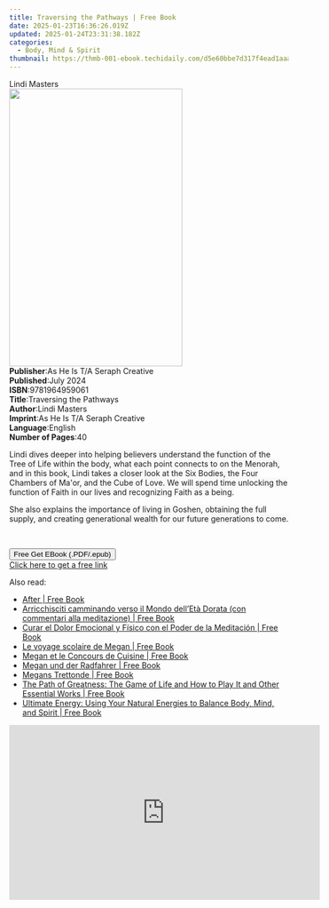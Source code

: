 ```yaml
---
title: Traversing the Pathways | Free Book
date: 2025-01-23T16:36:26.019Z
updated: 2025-01-24T23:31:38.182Z
categories:
  - Body, Mind & Spirit
thumbnail: https://thmb-001-ebook.techidaily.com/d5e60bbe7d317f4ead1aaa646438f514aec56726c7dee2d4c441d93bf7825c6c.jpg
---
```

<main id="book-container">
  <div class="flex flex-col">
    <div class="book-brief flex-1 py-6 px-4 sm:p-6 md:py-10 md:px-8">
      <!-- brief-->
      <div class="book-brief-main">Lindi Masters</div>
    </div>
    <div
      class="book-meta-info flex-1 grid gap-4 col-start-1 col-end-3 row-start-1 sm:mb-6 sm:grid-cols-4 lg:gap-6 lg:col-start-2 lg:row-end-6 lg:row-span-6 lg:mb-0"
    >
      <div
        class="book-meta-info-left place-content-center mt-4 p-4 text-sm leading-6 col-start-2 col-span-2 dark:text-slate-400"
      >
        <img
          class="w-full h-500 object-cover rounded-lg sm:h-255 sm:col-span-2 lg:col-span-full"
          src="https://img-001-ebook.techidaily.com/a5da151a6ef386438364a3f4fd7a41df95a1006c75d9b978a0d60d9972a4e167.jpg"
          alt=""
          width="312"
          height="500"
        />
      </div>
      <div
        class="book-meta-info-right mt-2 col-start-1 row-start-2 col-span-3 self-center"
      >
        <!-- meta data  -->
        <div class="flex flex-col px-4 md:px-8">
          <div class="flex-1">
            <strong>Publisher</strong>:<span class="px-2"
              >As He Is T/A Seraph Creative</span
            >
          </div>
          <div class="flex-1">
            <strong>Published</strong>:<span class="px-2">July 2024</span>
          </div>
          <div class="flex-1">
            <strong>ISBN</strong>:<span class="px-2">9781964959061</span>
          </div>
          <div class="flex-1">
            <strong>Title</strong>:<span class="px-2"
              >Traversing the Pathways</span
            >
          </div>
          <div class="flex-1">
            <strong>Author</strong>:<span class="px-2">Lindi Masters</span>
          </div>
          <div class="flex-1">
            <strong>Imprint</strong>:<span class="px-2"
              >As He Is T/A Seraph Creative</span
            >
          </div>
          <div class="flex-1">
            <strong>Language</strong>:<span class="px-2">English</span>
          </div>
          <div class="flex-1">
            <strong>Number of Pages</strong>:<span class="px-2">40</span>
          </div>
        </div>
      </div>
    </div>
    <div class="book-description flex-1 py-6 px-4 sm:p-6 md:py-10 md:px-8">
      <div class="book-description-main">
        <div accordion-content="" id="description">
          <p>
            <span
              style="
                background-color: rgb(249, 248, 248);
                color: rgb(30, 31, 33);
              "
              >Lindi dives deeper into helping believers understand the function
              of the Tree of Life within the body, what each point connects to
              on the Menorah, and in this book, Lindi takes a closer look at the
              Six Bodies, the Four Chambers of Ma'or, and the Cube of Love. We
              will spend time unlocking the function of Faith in our lives and
              recognizing Faith as a being.</span
            >
          </p>
          <p>
            <span
              style="
                background-color: rgb(249, 248, 248);
                color: rgb(30, 31, 33);
              "
              >She also explains the importance of living in Goshen, obtaining
              the full supply, and creating generational wealth for our future
              generations to come.</span
            >
          </p>
          <p><br /></p>
        </div>
      </div>
    </div>
    <div class="book-excerpts flex-1 py-6 px-4 sm:p-6 md:py-10 md:px-8"></div>
    <div
      class="book-about-author flex-1 py-6 px-4 sm:p-6 md:py-10 md:px-8"
    ></div>
    <div class="book-free-get flex-1 py-6 px-4 sm:p-6 md:py-10 md:px-8">
      <button
        id="btn-free-get"
        class="bg-blue-500 hover:bg-blue-700 text-white font-bold py-2 px-4 rounded"
      >
        Free Get EBook (.PDF/.epub)
      </button>
      <div id="countdown-display" class="px-2 text-lg mt-2"></div>
      <a
        id="free-link"
        class="hidden bg-blue-500 hover:bg-blue-700 text-white font-bold py-2 px-4 rounded"
        href="https://www.ebooks.com/en-us/book/211415170/traversing-the-pathways/lindi-masters/"
        target="_blank"
        >Click here to get a free link</a
      >
    </div>
    <script>
      let countdownTime = 0;
      let countdownInterval = null;
      document
        .getElementById('btn-free-get')
        .addEventListener('click', startCountdown);
      function startCountdown() {
        countdownTime = new Date().getTime() + 60000 * 3;
        countdownInterval = setInterval(updateCountdown, 1000);
        document.getElementById('btn-free-get').disabled = true;
        document
          .getElementById('btn-free-get')
          .classList.add('bg-gray-500', 'cursor-not-allowed');
      }
      function updateCountdown() {
        let currentTime = new Date().getTime();
        let timeLeft = countdownTime - currentTime;
        let secondsLeft = Math.floor(timeLeft / 1000);
        document.getElementById('countdown-display').innerHTML =
          `Remaining time: ${secondsLeft} seconds.`;
        if (secondsLeft <= 0) {
          clearInterval(countdownInterval);
          document.getElementById('btn-free-get').classList.add('hidden');
          document.getElementById('free-link').classList.remove('hidden');
          document.getElementById('countdown-display').innerHTML = '';
        }
      }
    </script>
  </div>
</main>

<ins class="adsbygoogle"
      style="display:block"
      data-ad-client="ca-pub-7571918770474297"
      data-ad-slot="8358498916"
      data-ad-format="auto"
      data-full-width-responsive="true"></ins>
    

<span class="atpl-alsoreadstyle">Also read:</span>
<div><ul>
<li><a href="https://novels-ebooks.techidaily.com/210064917--after/"><u>After | Free Book</u></a></li>
<li><a href="https://novels-ebooks.techidaily.com/210064679-9781071550045-arricchisciti-camminando-verso-il-mondo-delleta-dorata-con-commentari-alla-meditazione/"><u>Arricchisciti camminando verso il Mondo dell’Età Dorata (con commentari alla meditazione) | Free Book</u></a></li>
<li><a href="https://novels-ebooks.techidaily.com/210064661-9781071546352-curar-el-dolor-emocional-y-fisico-con-el-poder-de-la-meditacion/"><u>Curar el Dolor Emocional y Físico con el Poder de la Meditación | Free Book</u></a></li>
<li><a href="https://novels-ebooks.techidaily.com/210064578-9781071545539-le-voyage-scolaire-de-megan/"><u>Le voyage scolaire de Megan | Free Book</u></a></li>
<li><a href="https://novels-ebooks.techidaily.com/210064687-9781071545232-megan-et-le-concours-de-cuisine/"><u>Megan et le Concours de Cuisine | Free Book</u></a></li>
<li><a href="https://novels-ebooks.techidaily.com/210064614-9781071544907-megan-und-der-radfahrer/"><u>Megan und der Radfahrer | Free Book</u></a></li>
<li><a href="https://novels-ebooks.techidaily.com/210064574-9781071549353-megans-trettonde/"><u>Megans Trettonde | Free Book</u></a></li>
<li><a href="https://novels-ebooks.techidaily.com/210064957-9781250784315-the-path-of-greatness-the-game-of-life-and-how-to-play-it-and-other-essential-works/"><u>The Path of Greatness: The Game of Life and How to Play It and Other Essential Works | Free Book</u></a></li>
<li><a href="https://novels-ebooks.techidaily.com/210064954-9781250779694-ultimate-energy-using-your-natural-energies-to-balance-body-mind-and-spirit/"><u>Ultimate Energy: Using Your Natural Energies to Balance Body, Mind, and Spirit | Free Book</u></a></li>
</ul></div>

<!-- affiliate ads begin -->
<iframe width="560" height="315" src="https://www.youtube.com/embed/mK1lEBRm_1w?si=FSaM0OKO0XBCgjtT" title="YouTube video player" frameborder="0" allow="accelerometer; autoplay; clipboard-write; encrypted-media; gyroscope; picture-in-picture; web-share" referrerpolicy="strict-origin-when-cross-origin" allowfullscreen></iframe>
<!-- affiliate ads end -->

